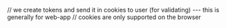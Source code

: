 // we create tokens and send it in cookies to user (for validating) --- this is generally for web-app
// cookies are only supported on the browser